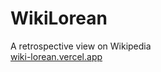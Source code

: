# WikiLorean
A retrospective view on Wikipedia<br>
<a href="https://wiki-lorean.vercel.app">wiki-lorean.vercel.app</a>
